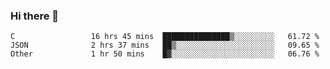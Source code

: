 ### Hi there 👋

<!--
**WShiBin/WShiBin** is a ✨ _special_ ✨ repository because its `README.md` (this file) appears on your GitHub profile.

Here are some ideas to get you started:

- 🔭 I’m currently working on ...
- 🌱 I’m currently learning ...
- 👯 I’m looking to collaborate on ...
- 🤔 I’m looking for help with ...
- 💬 Ask me about ...
- 📫 How to reach me: ...
- 😄 Pronouns: ...
- ⚡ Fun fact: ...
-->

<!--START_SECTION:waka-->

```text
C                 16 hrs 45 mins  ███████████████▒░░░░░░░░░   61.72 %
JSON              2 hrs 37 mins   ██▒░░░░░░░░░░░░░░░░░░░░░░   09.65 %
Other             1 hr 50 mins    █▓░░░░░░░░░░░░░░░░░░░░░░░   06.76 %
```

<!--END_SECTION:waka-->
